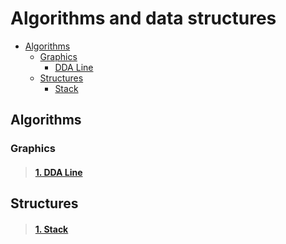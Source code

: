 # Algorithms and data structures
* [Algorithms](#algorithms)
  * [Graphics](#graphics)
    * [DDA Line](#1-dda-line)
  * [Structures](#structures)
    * [Stack](#1-stack)
    
## Algorithms
### Graphics
> #### [1. DDA Line](https://github.com/bushuevda/Algorithms-and-data-structures/tree/main/algorithms/graphics/dda_line)

## Structures
> #### [1. Stack](https://github.com/bushuevda/Algorithms-and-data-structures/blob/main/structures/stack)

